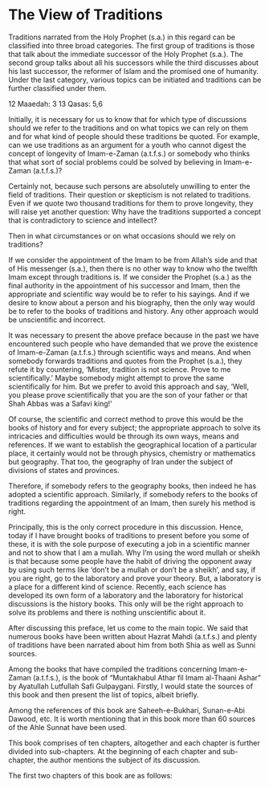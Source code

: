 The View of Traditions
======================

Traditions narrated from the Holy Prophet (s.a.) in this regard can be
classified into three broad categories. The first group of traditions is
those that talk about the immediate successor of the Holy Prophet
(s.a.). The second group talks about all his successors while the third
discusses about his last successor, the reformer of Islam and the
promised one of humanity. Under the last category, various topics can be
initiated and traditions can be further classified under them.

12 Maaedah: 3
13 Qasas: 5,6

Initially, it is necessary for us to know that for which type of
discussions should we refer to the traditions and on what topics we can
rely on them and for what kind of people should these traditions be
quoted. For example, can we use traditions as an argument for a youth
who cannot digest the concept of longevity of Imam-e-Zaman (a.t.f.s.) or
somebody who thinks that what sort of social problems could be solved by
believing in Imam-e-Zaman (a.t.f.s.)?

Certainly not, because such persons are absolutely unwilling to enter
the field of traditions. Their question or skepticism is not related to
traditions. Even if we quote two thousand traditions for them to prove
longevity, they will raise yet another question: Why have the traditions
supported a concept that is contradictory to science and intellect?

Then in what circumstances or on what occasions should we rely on
traditions?

If we consider the appointment of the Imam to be from Allah’s side and
that of His messenger (s.a.), then there is no other way to know who the
twelfth Imam except through traditions is. If we consider the Prophet
(s.a.) as the final authority in the appointment of his successor and
Imam, then the appropriate and scientific way would be to refer to his
sayings. And if we desire to know about a person and his biography, then
the only way would be to refer to the books of traditions and history.
Any other approach would be unscientific and incorrect.

It was necessary to present the above preface because in the past we
have encountered such people who have demanded that we prove the
existence of Imam-e-Zaman (a.t.f.s.) through scientific ways and means.
And when somebody forwards traditions and quotes from the Prophet
(s.a.), they refute it by countering, ‘Mister, tradition is not science.
Prove to me scientifically.’ Maybe somebody might attempt to prove the
same scientifically for him. But we prefer to avoid this approach and
say, ‘Well, you please prove scientifically that you are the son of your
father or that Shah Abbas was a Safavi king!’

Of course, the scientific and correct method to prove this would be the
books of history and for every subject; the appropriate approach to
solve its intricacies and difficulties would be through its own ways,
means and references. If we want to establish the geographical location
of a particular place, it certainly would not be through physics,
chemistry or mathematics but geography. That too, the geography of Iran
under the subject of divisions of states and provinces.

Therefore, if somebody refers to the geography books, then indeed he
has adopted a scientific approach. Similarly, if somebody refers to the
books of traditions regarding the appointment of an Imam, then surely
his method is right.

Principally, this is the only correct procedure in this discussion.
Hence, today if I have brought books of traditions to present before you
some of these, it is with the sole purpose of executing a job in a
scientific manner and not to show that I am a mullah. Why I’m using the
word mullah or sheikh is that because some people have the habit of
driving the opponent away by using such terms like ‘don’t be a mullah or
don’t be a sheikh’, and say, if you are right, go to the laboratory and
prove your theory. But, a laboratory is a place for a different kind of
science. Recently, each science has developed its own form of a
laboratory and the laboratory for historical discussions is the history
books. This only will be the right approach to solve its problems and
there is nothing unscientific about it.

After discussing this preface, let us come to the main topic. We said
that numerous books have been written about Hazrat Mahdi (a.t.f.s.) and
plenty of traditions have been narrated about him from both Shia as well
as Sunni sources.

Among the books that have compiled the traditions concerning
Imam-e-Zaman (a.t.f.s.), is the book of “Muntakhabul Athar fil Imam
al-Thaani Ashar” by Ayatullah Lutfullah Safi Gulpaygani. Firstly, I
would state the sources of this book and then present the list of
topics, albeit briefly.

Among the references of this book are Saheeh-e-Bukhari, Sunan-e-Abi
Dawood, etc. It is worth mentioning that in this book more than 60
sources of the Ahle Sunnat have been used.

This book comprises of ten chapters, altogether and each chapter is
further divided into sub-chapters. At the beginning of each chapter and
sub-chapter, the author mentions the subject of its discussion.

The first two chapters of this book are as follows:


